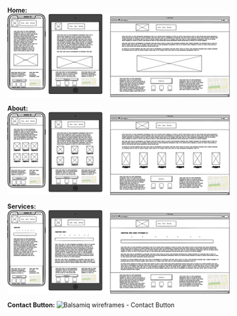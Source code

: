 **Home:**
![Balsamiq wireframes - Home](assets/images/readme/wireframe-1.png)

**About:**
![Balsamiq wireframes - About](assets/images/readme/wireframe-2.png)

**Services:**
![Balsamiq wireframes - Services](assets/images/readme/wireframe-3.png)

**Contact Button:**
![Balsamiq wireframes - Contact Button](assets/images/readme/wireframe-4.png)